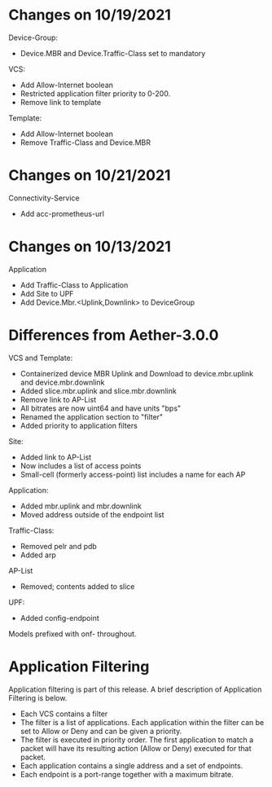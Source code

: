 <!--
SPDX-FileCopyrightText: 2021 Open Networking Foundation

SPDX-License-Identifier: LicenseRef-ONF-Member-Only-1.0
-->

Changes on 10/19/2021
=====================

Device-Group:
  * Device.MBR and Device.Traffic-Class set to mandatory

VCS:
  * Add Allow-Internet boolean
  * Restricted application filter priority to 0-200.
  * Remove link to template

Template:
  * Add Allow-Internet boolean
  * Remove Traffic-Class and Device.MBR

Changes on 10/21/2021
=====================
Connectivity-Service
  * Add acc-prometheus-url

Changes on 10/13/2021
=====================
Application
  * Add Traffic-Class to Application
  * Add Site to UPF
  * Add Device.Mbr.<Uplink,Downlink> to DeviceGroup

Differences from Aether-3.0.0
=============================

VCS and Template:
  * Containerized device MBR Uplink and Download to device.mbr.uplink and device.mbr.downlink
  * Added slice.mbr.uplink and slice.mbr.downlink
  * Remove link to AP-List
  * All bitrates are now uint64 and have units "bps"
  * Renamed the application section to "filter"
  * Added priority to application filters

Site:
  * Added link to AP-List
  * Now includes a list of access points
  * Small-cell (formerly access-point) list includes a name for each AP

Application:
  * Added mbr.uplink and mbr.downlink
  * Moved address outside of the endpoint list

Traffic-Class:
  * Removed pelr and pdb
  * Added arp

AP-List
  * Removed; contents added to slice

UPF:
  * Added config-endpoint

Models prefixed with onf- throughout.

Application Filtering
=====================

Application filtering is part of this release. A brief description of Application
Filtering is below.

* Each VCS contains a filter
* The filter is a list of applications. Each application within the filter can
  be set to Allow or Deny and can be given a priority.
* The filter is executed in priority order. The first application to match a packet will
  have its resulting action (Allow or Deny) executed for that packet.
* Each application contains a single address and a set of endpoints.
* Each endpoint is a port-range together with a maximum bitrate.

